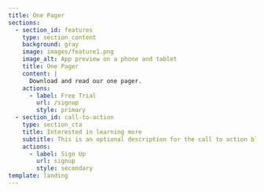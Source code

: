 ```yaml
---
title: One Pager
sections:
  - section_id: features
    type: section_content
    background: gray
    image: images/feature1.png
    image_alt: App preview on a phone and tablet
    title: One Pager
    content: |
      Download and read our one pager.
    actions:
      - label: Free Trial
        url: /signup
        style: primary
  - section_id: call-to-action
    type: section_cta
    title: Interested in learning more
    subtitle: This is an optional description for the call to action block.
    actions:
      - label: Sign Up
        url: signup
        style: secondary
template: landing
---
```

